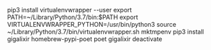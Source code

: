 pip3 install virtualenvwrapper --user
export PATH=~/Library/Python/3.7/bin:$PATH
export VIRTUALENVWRAPPER_PYTHON=/usr/bin/python3
source ~/Library/Python/3.7/bin/virtualenvwrapper.sh
mktmpenv
pip3 install gigalixir homebrew-pypi-poet
poet gigalixir
deactivate
